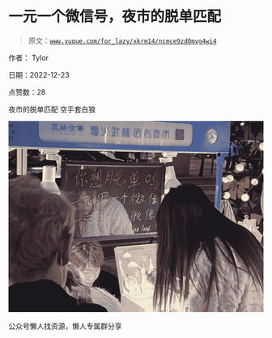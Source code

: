 # 一元一个微信号，夜市的脱单匹配

> 原文：[`www.yuque.com/for_lazy/xkrm14/ncmce9zd0mvg4wi4`](https://www.yuque.com/for_lazy/xkrm14/ncmce9zd0mvg4wi4)



作者： Tylor



日期：2022-12-23



点赞数：28



夜市的脱单匹配 空手套白狼



![](img/63badd8d6219db33901259458c9ac70f.png)



公众号懒人找资源，懒人专属群分享


